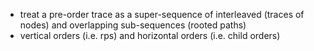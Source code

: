 
- treat a pre-order trace as a super-sequence of interleaved
  (traces of nodes) and overlapping sub-sequences (rooted paths)
- vertical orders (i.e. rps) and horizontal orders (i.e. child orders)
